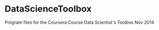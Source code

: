 DataScienceToolbox
==================

Program files for the Coursera Course Data Scientist's Toolbox Nov 2014
